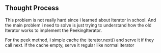 ## Thought Process

This problem is not really hard since i learned about Iterator in school. And the main problem i need to solve is just trying to understand how the old Iterator works to implement the PeekingIterator.

For the peek method, i simple cache the iterator.next() and serve it if they call next. if the cache empty, serve it regular like normal iterator